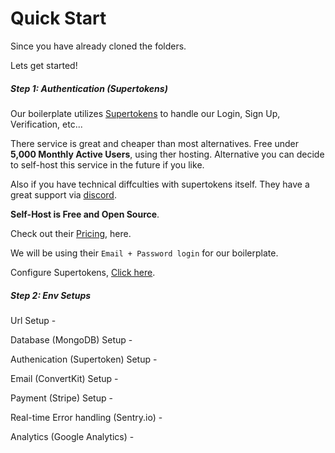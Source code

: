 # Quick Start

Since you have already cloned the folders.

Lets get started!

##### Step 1: Authentication (Supertokens)

Our boilerplate utilizes [Supertokens](https://supertokens.com/) to handle our Login, Sign Up, Verification, etc...

There service is great and cheaper than most alternatives. Free under **5,000 Monthly Active Users**, using ther hosting. Alternative you can decide to self-host this service in the future if you like.

Also if you have technical diffculties with supertokens itself. They have a great support via [discord](https://supertokens.com/discord). 

**Self-Host is Free and Open Source**.

Check out their [Pricing](https://supertokens.com/pricing), here.

We will be using their `Email + Password login` for our boilerplate.

Configure Supertokens, [Click here](authenticationSetup.md).

##### Step 2: Env Setups

Url Setup -

Database (MongoDB) Setup -

Authenication (Supertoken) Setup -

Email (ConvertKit) Setup -

Payment (Stripe) Setup -

Real-time Error handling (Sentry.io) -

Analytics (Google Analytics) -
